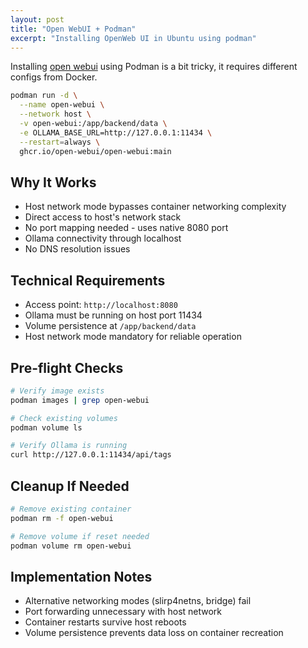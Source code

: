 ```yaml
---
layout: post
title: "Open WebUI + Podman"
excerpt: "Installing OpenWeb UI in Ubuntu using podman"
---
```


Installing [open webui](https://github.com/open-webui/open-webui) using Podman is a bit tricky, it requires different
configs from Docker.

```bash
podman run -d \
  --name open-webui \
  --network host \
  -v open-webui:/app/backend/data \
  -e OLLAMA_BASE_URL=http://127.0.0.1:11434 \
  --restart=always \
  ghcr.io/open-webui/open-webui:main
```

## Why It Works

- Host network mode bypasses container networking complexity
- Direct access to host's network stack
- No port mapping needed - uses native 8080 port
- Ollama connectivity through localhost
- No DNS resolution issues

## Technical Requirements

- Access point: `http://localhost:8080`
- Ollama must be running on host port 11434
- Volume persistence at `/app/backend/data`
- Host network mode mandatory for reliable operation

## Pre-flight Checks

```bash
# Verify image exists
podman images | grep open-webui

# Check existing volumes
podman volume ls

# Verify Ollama is running
curl http://127.0.0.1:11434/api/tags
```

## Cleanup If Needed

```bash
# Remove existing container
podman rm -f open-webui

# Remove volume if reset needed
podman volume rm open-webui
```

## Implementation Notes

- Alternative networking modes (slirp4netns, bridge) fail
- Port forwarding unnecessary with host network
- Container restarts survive host reboots
- Volume persistence prevents data loss on container recreation
